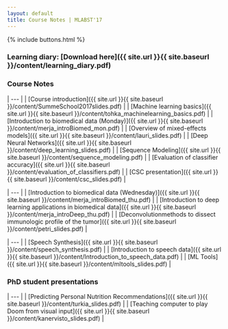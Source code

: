 ```yaml
---
layout: default
title: Course Notes | MLABST'17
---
```


{% include buttons.html %}

### Learning diary: [Download here]({{ site.url }}{{ site.baseurl }}/content/learning_diary.pdf)

### Course Notes

| --- |
| [Course introduction]({{ site.url }}{{ site.baseurl }}/content/SummeSchool2017slides.pdf) | 
| [Machine learning basics]({{ site.url }}{{ site.baseurl }}/content/tohka_machinelearning_basics.pdf) | 
| [Introduction to biomedical data (Monday)]({{ site.url }}{{ site.baseurl }}/content/merja_introBiomed_mon.pdf) | 
| [Overview of mixed-effects models]({{ site.url }}{{ site.baseurl }}/content/lauri_slides.pdf) | 
| [Deep Neural Networks]({{ site.url }}{{ site.baseurl }}/content/deep_learning_slides.pdf) | 
| [Sequence Modeling]({{ site.url }}{{ site.baseurl }}/content/sequence_modeling.pdf) | 
| [Evaluation of classifier accuracy]({{ site.url }}{{ site.baseurl }}/content/evaluation_of_classifiers.pdf) | 
| [CSC presentation]({{ site.url }}{{ site.baseurl }}/content/csc_slides.pdf) | 

| --- |
| [Introduction to biomedical data (Wednesday)]({{ site.url }}{{ site.baseurl }}/content/merja_introBiomed_thu.pdf) | 
| [Introduction to deep learning applications in biomedical data]({{ site.url }}{{ site.baseurl }}/content/merja_introDeep_thu.pdf) | 
| [Deconvolutionmethods to dissect immunologic profile of the tumor]({{ site.url }}{{ site.baseurl }}/content/petri_slides.pdf) | 

| --- |
| [Speech Synthesis]({{ site.url }}{{ site.baseurl }}/content/speech_synthesis.pdf) | 
| [Introduction to speech data]({{ site.url }}{{ site.baseurl }}/content/Introduction_to_speech_data.pdf) | 
| [ML Tools]({{ site.url }}{{ site.baseurl }}/content/mltools_slides.pdf) | 

### PhD student presentations

| --- |
| [Predicting Personal Nutrition Recommendations]({{ site.url }}{{ site.baseurl }}/content/turkia_slides.pdf) | 
| [Teaching computer to play Doom from visual input]({{ site.url }}{{ site.baseurl }}/content/kanervisto_slides.pdf) | 
